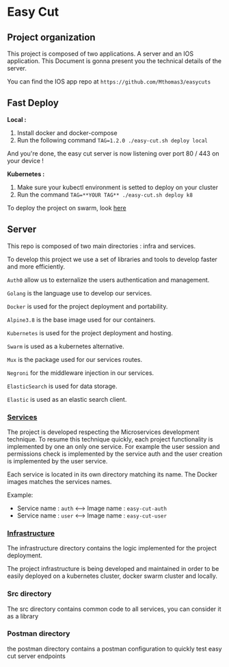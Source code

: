 # Easy Cut

## Project organization

This project is composed of two applications. 
A server and an IOS application.
This Document is gonna present you the technical details of the server.

You can find the IOS app repo at `https://github.com/Mthomas3/easycuts`

## Fast Deploy

**Local :**

1. Install docker and docker-compose 
2. Run the following command `TAG=1.2.0 ./easy-cut.sh deploy local`

And you're done, the easy cut server is now listening over port 80 / 443 on your device !

**Kubernetes :**

1. Make sure your kubectl environment is setted to deploy on your cluster
2. Run the command `TAG=**YOUR TAG** ./easy-cut.sh deploy k8`

To deploy the project on swarm, look [here](infra/README.md)

## Server

This repo is composed of two main directories : infra and services.

To develop this project we use a set of libraries and tools to develop faster and more efficiently.

`Auth0` allow us to externalize the users authentication and management.

`Golang` is the language use to develop our services.

`Docker` is used for the project deployment and portability.

`Alpine3.8` is the base image used for our containers.

`Kubernetes` is used for the project deployment and hosting.

`Swarm` is used as a kubernetes alternative.

`Mux` is the package used for our services routes.

`Negroni` for the middleware injection in our services.

`ElasticSearch` is used for data storage.

`Elastic` is used as an elastic search client.

### [Services](services/README.md)

The project is developed respecting the Microservices development technique.
To resume this technique quickly, each project functionality is implemented by one an only one service.
For example the user session and permissions check is implemented by the service auth and the user creation is implemented by the user service.

Each service is located in its own directory matching its name.
The Docker images matches the services names.

Example:
* Service name : `auth` <--> Image name : `easy-cut-auth`
* Service name : `user` <--> Image name : `easy-cut-user`

### [Infrastructure](infra/README.md)

The infrastructure directory contains the logic implemented for the project deployment.

The project infrastructure is being developed and maintained in order to be easily deployed
on a kubernetes cluster, docker swarm cluster and locally.


### Src directory

The src directory contains common code to all services, you can consider it as a library


### Postman directory

the postman directory contains a postman configuration to quickly test easy cut server endpoints
